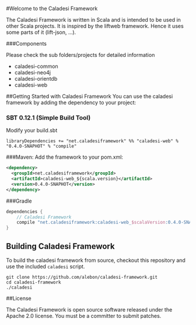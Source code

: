 #Welcome to the Caladesi Framework

The Caladesi Framework is written in Scala and is intended to be used in other Scala projects. It is inspired by the liftweb framework. 
Hence it uses some parts of it (lift-json, ...).


###Components

Please check the sub folders/projects for detailed information

- caladesi-common
- caladesi-neo4j
- caladesi-orientdb
- caladesi-web

##Getting Started with Caladesi Framework
You can use the caladesi framework by adding the dependency to your project:

### SBT 0.12.1 (Simple Build Tool)
Modify your build.sbt

    libraryDependencies += "net.caladesiframework" %% "caladesi-web" % "0.4.0-SNAPHOT" % "compile"

###Maven:
Add the framework to your pom.xml:

```xml
<dependency>
  <groupId>net.caladesiframework</groupId>
  <artifactId>caladesi-web_${scala.version}</artifactId>
  <version>0.4.0-SNAPHOT</version>
</dependency>
```

###Gradle
```groovy
dependencies {
    // Caladesi Framework
    compile "net.caladesiframework:caladesi-web_$scalaVersion:0.4.0-SNAPHOT"
}
```

## Building Caladesi Framework
To build the caladesi framework from source, checkout this repository and use the included `caladesi` script.

    git clone https://github.com/alebon/caladesi-framework.git
    cd caladesi-framework
    ./caladesi

##License

The Caladesi Framework is open source software released under the Apache 2.0 license. You must be a committer to submit patches.
